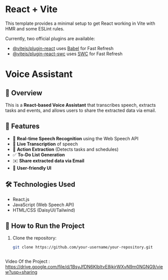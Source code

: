 # React + Vite

This template provides a minimal setup to get React working in Vite with HMR and some ESLint rules.

Currently, two official plugins are available:

- [@vitejs/plugin-react](https://github.com/vitejs/vite-plugin-react/blob/main/packages/plugin-react/README.md) uses [Babel](https://babeljs.io/) for Fast Refresh
- [@vitejs/plugin-react-swc](https://github.com/vitejs/vite-plugin-react-swc) uses [SWC](https://swc.rs/) for Fast Refresh



# Voice Assistant

## 📌 Overview
This is a **React-based Voice Assistant** that transcribes speech, extracts tasks and events, and allows users to share the extracted data via email.

## 🚀 Features
- 🎤 **Real-time Speech Recognition** using the Web Speech API
- 📄 **Live Transcription** of speech
- 📌 **Action Extraction** (Detects tasks and schedules)
- ✅ **To-Do List Generation**
- ✉️ **Share extracted data via Email**
- 🎨 **User-friendly UI**

## 🛠️ Technologies Used
- React.js
- JavaScript (Web Speech API)
- HTML/CSS (DaisyUI/Tailwind)
  
## 🎯 How to Run the Project
1. Clone the repository:
   ```sh
   git clone https://github.com/your-username/your-repository.git



Video Of the Project : https://drive.google.com/file/d/1BsyJfDN6KlbltvE8jkjrWXvN9m0NGNG9/view?usp=sharing
